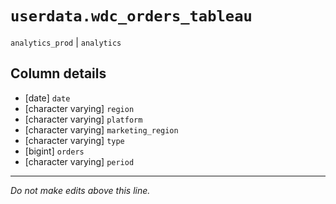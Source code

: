 # `userdata.wdc_orders_tableau`
`analytics_prod` | `analytics`

## Column details
* [date]      `date`
* [character varying] `region`
* [character varying] `platform`
* [character varying] `marketing_region`
* [character varying] `type`
* [bigint]    `orders`
* [character varying] `period`

-------------------------------------------------------------------------------
*Do not make edits above this line.*

